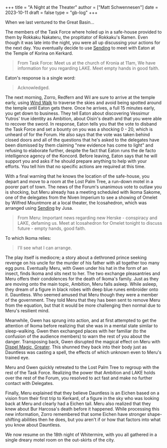 +++
title = "A Night at the Theater"
author = ["Matt Schwennesen"]
date = 2023-10-11
draft = false
type = "gb-log"
+++

When we last ventured to the Great Basin...

The members of the Task Force where holed up in a safe-house provided to them by
Rokkaku Nakateru, the propitiator of Rokkaku's Ramen. Even though it was late
into the night, you were all up discussing your actions for the next day. You
eventually decide to use [Sending](https://aonprd.com/SpellDisplay.aspx?ItemName=Sending) to meet with Eaton at the Temple of Korina on
Kerkard.

> From Task Force: Meet us at the church of Kronia at 11am, We have information for
> you regarding LAKE. Meet empty hands in good faith.

Eaton's response is a single word:

> Acknowledged.

The next morning, Zorro, Redfern and Wil are sure to arrive at the temple early,
using [Wind Walk](https://aonprd.com/SpellDisplay.aspx?ItemName=Wind%20Walk) to traverse the skies and avoid being spotted around the temple
until Eaton gets there. Once he arrives, a full 15 minutes early, you get down
to business. They tell Eaton about discovering Vessimur Yutros' true identity as
Ambition, about Oisin's death and that you were able to recover the sword. In
response, Eaton tells you that the vote to disband the Task Force and set a
bounty on you was a shocking 0 - 20, which is unheard of for the Forum. He also
says that the vote was taken behind closed doors and all of the questions that
he's asked to the delegates have been dismissed by them claiming "new evidence
has come to light" and refusing to elaborate further, despite the fact that
Eaton runs the de facto intelligence agency of the Koncord. Before leaving,
Eaton says that he will support you and asks if he should prepare anything to
help with your efforts. You tell him that no specific actions are required at
this time.

With a final warning that he knows the location of the safe-house, you depart
and move to a room at the Lost Palm Tree, a run-down motel in a poorer part of
town. The news of the Forum's unanimous vote to outlaw you is shocking, but Meru
already has a meeting scheduled with Ikoma Sakome, one of the delegates from the
Niven Imperium to see a showing of Omelet by Wilfred Mountmore at a local
theater, the Icosahedron, which was arranged using [Sending](https://aonprd.com/SpellDisplay.aspx?ItemName=Sending) by Jusa.

> From Meru: Important news regarding new Herske - conspiracy and LAKE, defaming
> us. Meet at Icosahedron for Omelet tonight to discuss future - empty hands, good
> faith.

To which Ikoma relies:

> I'll see what I can arrange.

The play itself is mediocre; a story about a dethroned prince seeking revenge on
his uncle for the murder of his father with all together too many egg
puns. Eventually Meru, with Gwen under his hat in the form of an insect, finds
Ikoma and sits next to her. The two exchange pleasantries and Meru offers their
condolences for the death of Ikoma's family. Just as they are moving onto the
main topic, Ambition, Meru falls asleep. While asleep, they dream of a figure in
black robes with deep blue runes embroider onto it. Dauntless. Who seemed
amused that Meru though they were a member of the government. They told Meru
that they has been sent to remove Meru from the equation, but that it would be
more challenging then normal due to Meru's resilient mind.

Meanwhile, Gwen has sprung into action, and at first attempted to get the
attention of Ikoma before realizing that she was in a mental state similar to
sleep-walking. Gwen then exchanged places with her familiar (to the confusion of
the audience members) to warn the rest of you about the danger. Transposing
back, Gwen disrupted the magical effect on Meru with [Dispel Magic, Greater](https://aonprd.com/SpellDisplay.aspx?ItemName=Dispel%20Magic,%20Greater). This
shunned they back into their body just as Dauntless was casting a spell, the
effects of which unknown even to Meru's trained eye.

Meru and Gwen quickly retreated to the Lost Palm Tree to regroup with the rest
of the Task Force. Realizing the power that Ambition and LAKE holds over the
rest of the Forum, you resolved to act fast and make no further contact with
Delegates.

Finally, Meru explained that they believe Dauntless is an Eichen based on a
vision from their first trip to Kerkard, of a figure in the sky who was looking
back at Meru and clearly had a Eichen tail. Meru also realized that they knew
about Bur Harcosa's death before it happened. While processing this new
information, Zorro remembered that some Eichen have stronger shape-shifting
abilities then he does, but you aren't if or how that factors into what you know
about Dauntless.

We now resume on the 18th night of Whitermire, with you all gathered in a single
dreary motel room on the out-skirts of the city.
